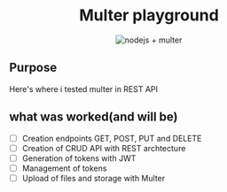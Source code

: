 <div align="center">

# Multer playground
  
![nodejs + multer](https://user-images.githubusercontent.com/62621800/136609153-1c035e7f-fcc5-4ade-95fd-b9b9c03bffba.png)

</div>


## Purpose  

Here's where i tested multer in REST API

## what was worked(and will be)

- [ ] Creation endpoints GET, POST, PUT and DELETE
- [ ] Creation of CRUD API with REST archtecture
- [ ] Generation of tokens with JWT
- [ ] Management of tokens
- [ ] Upload of files and storage with Multer
